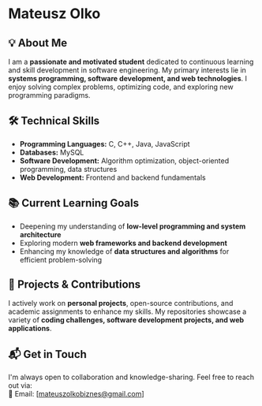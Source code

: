 
# Mateusz Olko  

## 💡 About Me  
I am a **passionate and motivated student** dedicated to continuous learning and skill development in software engineering. My primary interests lie in **systems programming, software development, and web technologies**. I enjoy solving complex problems, optimizing code, and exploring new programming paradigms.  

## 🛠️ Technical Skills  
- **Programming Languages:** C, C++, Java, JavaScript  
- **Databases:** MySQL  
- **Software Development:** Algorithm optimization, object-oriented programming, data structures  
- **Web Development:** Frontend and backend fundamentals  

## 📚 Current Learning Goals  
- Deepening my understanding of **low-level programming and system architecture**  
- Exploring modern **web frameworks and backend development**  
- Enhancing my knowledge of **data structures and algorithms** for efficient problem-solving  

## 🎯 Projects & Contributions  
I actively work on **personal projects**, open-source contributions, and academic assignments to enhance my skills. My repositories showcase a variety of **coding challenges, software development projects, and web applications**.  

## 📬 Get in Touch  
I'm always open to collaboration and knowledge-sharing. Feel free to reach out via:  
📧 Email: [mateuszolkobiznes@gmail.com]  

